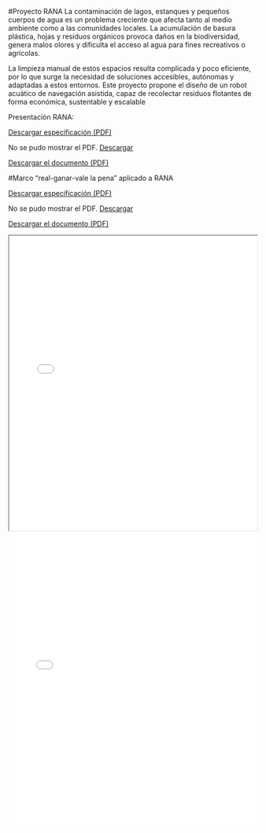  #Proyecto RANA
 La contaminación de lagos, estanques y pequeños cuerpos de agua es un problema creciente que afecta tanto al medio ambiente como a las comunidades locales. La acumulación de basura plástica, hojas y residuos orgánicos provoca daños en la biodiversidad, genera malos olores y dificulta el acceso al agua para fines recreativos o agrícolas.

 La limpieza manual de estos espacios resulta complicada y poco eficiente, por lo que surge la necesidad de soluciones accesibles, autónomas y adaptadas a estos entornos. Este proyecto propone el diseño de un robot acuático de navegación asistida, capaz de recolectar residuos flotantes de forma económica, sustentable y escalable

Presentación RANA:

[Descargar especificación (PDF)](rana12.pdf)

<object data="../recursos/archivos/rana12.pdf" type="application/pdf" width="100%" height="600">
  <p>No se pudo mostrar el PDF. <a href="../recursos/archivos/rana12.pdf">Descargar</a></p>
</object>


[Descargar el documento (PDF)](rana12.pdf)
 
#Marco “real-ganar-vale la pena” aplicado a RANA

[Descargar especificación (PDF)](Marco_real_ganar_vale_la_pena.pdf)

<object data="../recursos/archivos/Marco_real_ganar_vale_la_pena.pdf " type="application/pdf" width="100%" height="600">
  <p>No se pudo mostrar el PDF. <a href="../recursos/archivos/Marco_real_ganar_vale_la_pena.pdf ">Descargar</a></p>
</object>

[Descargar el documento (PDF)](Marco_real_ganar_vale_la_pena.pdf)

<iframe src="Marco_real_ganar_vale_la_pena.pdf" width="100%" height="600px"></iframe>

<embed src="Marco_real_ganar_vale_la_pena.pdf" type="application/pdf" width="100%" height="600px" />




